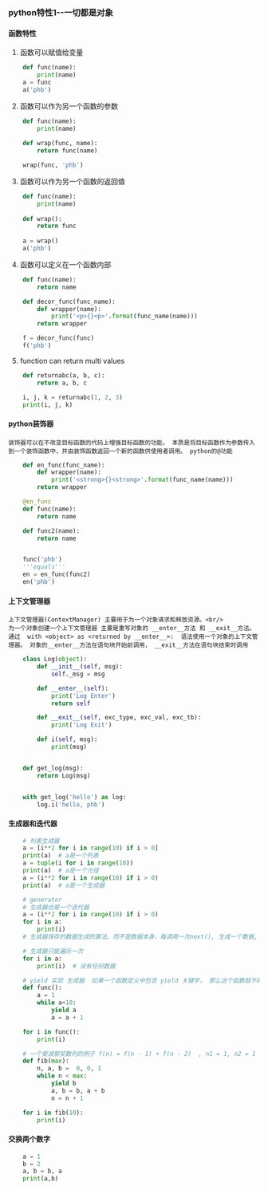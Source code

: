 ### python特性1--一切都是对象

#### 函数特性
1. 函数可以赋值给变量
```python
	def func(name):
		print(name)
	a = func
	a('phb')
```
2. 函数可以作为另一个函数的参数
```python
	def func(name):
		print(name)
	
	def wrap(func, name):
		return func(name)

	wrap(func, 'phb')
```
3. 函数可以作为另一个函数的返回值
```python
	def func(name):
		print(name)
	
	def wrap():
		return func
	
	a = wrap()
	a('phb')
```
4. 函数可以定义在一个函数内部
```python
	def func(name):
		return name

	def decor_func(func_name):
		def wrapper(name):
			print('<p>{}<p>'.format(func_name(name)))
		return wrapper

	f = decor_func(func)
	f('phb')	
```
5. function can return multi values
```python
    def returnabc(a, b, c):
        return a, b, c

    i, j, k = returnabc(1, 2, 3)
    print(i, j, k)
```

#### python装饰器
	装饰器可以在不改变目标函数的代码上增强目标函数的功能， 本质是将目标函数作为参数传入到一个装饰函数中，并由装饰函数返回一个新的函数供使用者调用。 python的@功能
```python
	def en_func(func_name):
		def wrapper(name):
			print('<strong>{}<strong>'.format(func_name(name)))
		return wrapper

	@en_func
	def func(name):
		return name

	def func2(name):
		return name


	func('phb')
	'''equals'''
	en = en_func(func2)
	en('phb')
```

#### 上下文管理器
	上下文管理器(ContextManager) 主要用于为一个对象请求和释放资源。<br/>
	为一个对象创建一个上下文管理器 主要是重写对象的 __enter__方法 和 __exit__方法。  
	通过  with <object> as <returned by __enter__>:  语法使用一个对象的上下文管理器。 对象的__enter__方法在语句块开始前调用， __exit__方法在语句块结束时调用
```python
	class Log(object):
		def __init__(self, msg):
			self._msg = msg

		def __enter__(self):
			print('Log Enter')
			return self             

		def __exit__(self, exc_type, exc_val, exc_tb):
			print('Log Exit')

		def i(self, msg):
			print(msg)


	def get_log(msg):
		return Log(msg)


	with get_log('hello') as log:
		log.i('hello, phb')
```

#### 生成器和迭代器
```python
	# 列表生成器
	a = [i**2 for i in range(10) if i > 0]
	print(a)  # a是一个列表
	a = tuple(i for i in range(10))
	print(a)  # a是一个元组
	a = (i**2 for i in range(10) if i > 0)
	print(a)  # a是一个生成器

	# generator
	# 生成器也是一个迭代器
	a = (i**2 for i in range(10) if i > 0)
	for i in a:
		print(i)
	# 生成器保存的数据生成的算法，而不是数据本身，每调用一次next(), 生成一个数据, 节省内存

	# 生成器只能遍历一次
	for i in a:
		print(i)  # 没有任何数据

	# yield 实现 生成器  如果一个函数定义中包含 yield 关键字， 那么这个函数就不再是一个普通函数， 而是一个generator, 函数在每次调用next()的时候执行， 遇到yield语句返回， 再次执行时从上次返回的yield语句处继续执行, 遇到函数末尾则结束
	def func():
		a = 1
		while a<10:
			yield a
			a = a + 1

	for i in func():
		print(i)

	# 一个斐波那契数列的例子 f(n) = f(n - 1) + f(n - 2)  , n1 = 1, n2 = 1
	def fib(max):
		n, a, b =  0, 0, 1
		while n < max:
			yield b
			a, b = b, a + b
			n = n + 1

	for i in fib(10):
		print(i)
```

#### 交换两个数字
```python
	a = 1
	b = 2
	a, b = b, a
	print(a,b)
```